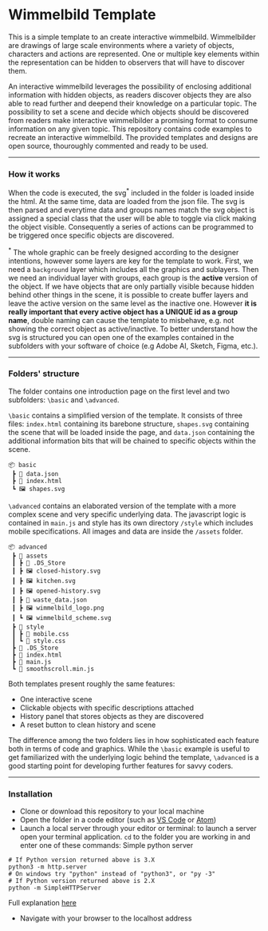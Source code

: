 # Wimmelbild Template
This is a simple template to an create interactive wimmelbild. Wimmelbilder are drawings of large scale environments where a variety of objects, characters and actions are represented. One or multiple key elements within the representation can be hidden to observers that will have to discover them. 

An interactive wimmelbild leverages the possibility of enclosing additional information with hidden objects, as readers discover objects they are also able to read further and deepend their knowledge on a particular topic. The possibility to set a scene and decide which objects should be discovered from readers make interactive wimmelbilder a promising format to consume information on any given topic. This repository contains code examples to recreate an interactive wimmelbild. The provided templates and designs are open source, thouroughly commented and ready to be used.

----
### How it works
When the code is executed, the svg<sup>*</sup> included in the folder is loaded inside the html. At the same time, data are loaded from the json file. The svg is then parsed and everytime data and groups names match the svg object is assigned a special class that the user will be able to toggle via click making the object visible. Consequently a series of actions can be programmed to be triggered once specific objects are discovered. 

<sup>*</sup> The whole graphic can be freely designed according to the designer intentions, however some layers are key for the template to work. First, we need a `background` layer which includes all the graphics and sublayers. Then we need an individual layer with groups, each group is the **active** version of the object. If we have objects that are only partially visible because hidden behind other things in the scene, it is possible to create buffer layers and leave the active version on the same level as the inactive one. However **it is really important that every active object has a UNIQUE id as a group name**, double naming can cause the template to misbehave, e.g. not showing the correct object as active/inactive. To better understand how the svg is structured you can open one of the examples contained in the subfolders with your software of choice (e.g Adobe AI, Sketch, Figma, etc.).

----
### Folders' structure

The folder contains one introduction page on the first level and two subfolders: `\basic` and `\advanced`.

`\basic` contains a simplified version of the template. It consists of three files: `index.html` containing its barebone structure, `shapes.svg` containing the scene that will be loaded inside the page, and `data.json` containing the additional information bits that will be chained to specific objects within the scene.

```
📦 basic
 ┣ 📜 data.json
 ┣ 📜 index.html
 ┗ 🖼 shapes.svg
```

`\advanced` contains an elaborated version of the template with a more complex scene and very specific underlying data. The javascript logic is contained in `main.js` and style has its own directory `/style` which includes mobile specifications. All images and data are inside the `/assets` folder.

```
📦 advanced
 ┣ 📂 assets
 ┃ ┣ 📜 .DS_Store
 ┃ ┣ 🖼 closed-history.svg
 ┃ ┣ 🖼 kitchen.svg
 ┃ ┣ 🖼 opened-history.svg
 ┃ ┣ 📜 waste_data.json
 ┃ ┣ 🖼 wimmelbild_logo.png
 ┃ ┗ 🖼 wimmelbild_scheme.svg
 ┣ 📂 style
 ┃ ┣ 📜 mobile.css
 ┃ ┗ 📜 style.css
 ┣ 📜 .DS_Store
 ┣ 📜 index.html
 ┣ 📜 main.js
 ┗ 📜 smoothscroll.min.js
```

Both templates present roughly the same features:
- One interactive scene 
- Clickable objects with specific descriptions attached
- History panel that stores objects as they are discovered
- A reset button to clean history and scene

The difference among the two folders lies in how sophisticated each feature both in terms of code and graphics. While the `\basic` example is useful to get familiarized with the underlying logic behind the template, `\advanced` is a good starting point for developing further features for savvy coders.

----
### Installation
- Clone or download this repository to your local machine
- Open the folder in a code editor (such as [VS Code](https://code.visualstudio.com/) or [Atom](https://atom.io/))
- Launch a local server through your editor or terminal:
to launch a server open your terminal application. `cd` to the folder you are working in and enter one of these commands:
Simple python server
```
# If Python version returned above is 3.X
python3 -m http.server
# On windows try "python" instead of "python3", or "py -3"
# If Python version returned above is 2.X
python -m SimpleHTTPServer
```

Full explanation [here](https://developer.mozilla.org/en-US/docs/Learn/Common_questions/set_up_a_local_testing_server)
- Navigate with your browser to the localhost address